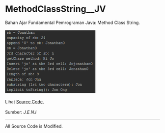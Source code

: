 # MethodClassString__JV
Bahan Ajar Fundamental Pemrograman Java: Method Class String.<br><br>
<img src="https://github.com/RizkyKhapidsyah/MethodClassString__JV/blob/master/rslts/001.PNG"><br><br>
Lihat <a href="https://github.com/RizkyKhapidsyah/MethodClassString__JV/blob/master/src/Java_Lang_StringBufferDemo.java">Source Code.</a><br><br>Sumber: <i>J.E.N.I</i><br>

-----
All Source Code is Modified.


